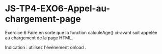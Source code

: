 # JS-TP4-EXO6-Appel-au-chargement-page
Exercice 6
Faire en sorte que la fonction calculeAge() ci-avant soit appelée au chargement de la page HTML.

Indication : utilisez l'évènement onload .

